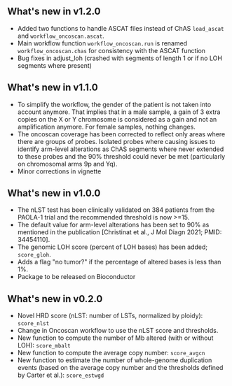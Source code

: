 ## What's new in v1.2.0
- Added two functions to handle ASCAT files instead of ChAS `load_ascat` and
`workflow_oncoscan.ascat`.
- Main workflow function `workflow_oncoscan.run` is renamed 
`workflow_oncoscan.chas` for consistency with the ASCAT function
- Bug fixes in adjust_loh (crashed with segments of length 1 or if no LOH 
segments where present)

## What's new in v1.1.0

- To simplify the workflow, the gender of the patient is not taken into account 
anymore. That implies that in a male sample, a gain of 3 extra copies on the X 
or Y chromosome is considered as a gain and not an amplification anymore. For 
female samples, nothing changes.
- The oncoscan coverage has been corrected to reflect only areas where there are
groups of probes. Isolated probes where causing issues to identify arm-level 
alterations as ChAS segments where never extended to these probes and the 90% 
threshold could never be met (particularly on chromosomal arms 9p and Yq).
- Minor corrections in vignette

## What's new in v1.0.0

- The nLST test has been clinically validated on 384 patients from the PAOLA-1
    trial and the recommended threshold is now >=15.
- The default value for arm-level alterations has been set to 90% as mentioned
    in the publication [Christinat et al., J Mol Diagn 2021; PMID: 34454110].
- The genomic LOH score (percent of LOH bases) has been added; `score_gloh`.
- Adds a flag "no tumor?" if the percentage of altered bases is less than 1%.
- Package to be released on Bioconductor


## What's new in v0.2.0

- Novel HRD score (nLST: number of LSTs, normalized by ploidy): `score_nlst`
- Change in Oncoscan workflow to use the nLST score and thresholds.
- New function to compute the number of Mb altered (with or without LOH):
    `score_mbalt`
- New function to compute the average copy number: `score_avgcn`
- New function to estimate the number of whole-genome duplication events (based
    on the average copy number and the thresholds defined by Carter et al.): 
    `score_estwgd`
